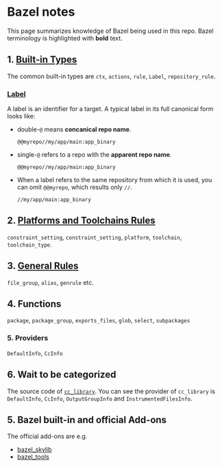 # Bazel notes
This page summarizes knowledge of Bazel being used in this repo. Bazel terminology is highlighted with **bold** text.

## 1. [Built-in Types](https://bazel.build/rules/lib/builtins/)
The common built-in types are `ctx`, `actions`, `rule`, `Label`, `repository_rule`.
### [Label](https://bazel.build/rules/lib/builtins/Label)
A label is an identifier for a target. A typical label in its full canonical form looks like:
* double-`@` means **concanical repo name**.
    ```shell
    @@myrepo//my/app/main:app_binary
    ```

* single-`@` refers to a repo with the **apparent repo name**.
    ```shell
    @@myrepo//my/app/main:app_binary
    ```

* When a label refers to the same repository from which it is used, you can omit `@@myrepo`, which results only `//`.
    ```shell
    //my/app/main:app_binary
    ```

## 2. [Platforms and Toolchains Rules](https://bazel.build/reference/be/platforms-and-toolchains)
`constraint_setting`, `constraint_setting`, `platform`, `toolchain`, `toolchain_type`.

## 3. [General Rules](https://bazel.build/reference/be/general)
`file_group`, `alias`, `genrule` etc.

## 4. Functions
`package`, `package_group`, `exports_files`, `glob`, `select`, `subpackages`

### 5. Providers
`DefaultInfo`, `CcInfo`

## 6. Wait to be categorized
The source code of [`cc_library`](https://github.com/bazelbuild/bazel/blob/master/src/main/starlark/builtins_bzl/common/cc/cc_library.bzl). You can see the provider of `cc_library` is `DefaultInfo`, `CcInfo`, `OutputGroupInfo` and `InstrumentedFilesInfo`.

## 5. Bazel built-in and official Add-ons
The official add-ons are e.g.
* [bazel_skylib](https://github.com/bazelbuild/bazel-skylib)
* [bazel_tools](https://github.com/bazelbuild/bazel/tree/master/tools)